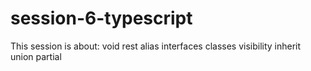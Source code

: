 # session-6-typescript
This session is about:
void
rest
alias
interfaces
classes
visibility
inherit
union
partial
